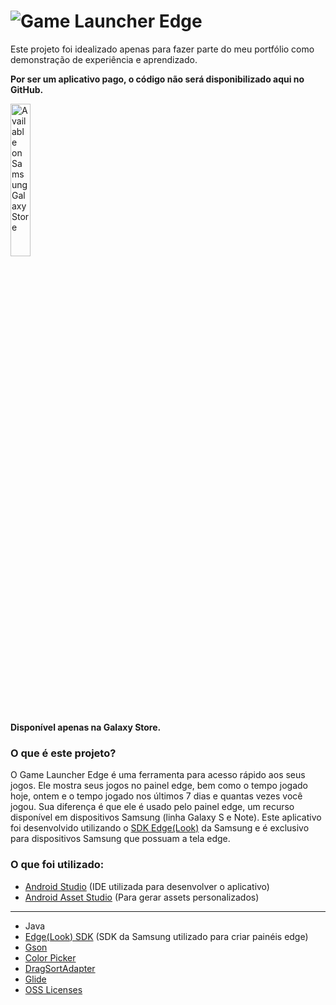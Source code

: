 # ![](https://lh3.googleusercontent.com/x-mMpBETOe3AG992ySXT-hsUX1yhEX_dj1tZIDdIGHutrsT34BNgS2KgAWvcuvOZ1s4=h450-rw?raw=true "Game Launcher Edge")
Este projeto foi idealizado apenas para fazer parte do meu portfólio como demonstração de experiência e aprendizado.

**Por ser um aplicativo pago, o código não será disponibilizado aqui no GitHub.**

<a href="https://galaxy.store/98GLE"><img src="https://img.samsungapps.com/seller/images/badges/galaxyStore/png_big/GalaxyStore_Portuguese(Brazil).png?3" alt="Available on Samsung Galaxy Store" width="25%"></a>

**Disponível apenas na Galaxy Store.**

### O que é este projeto?

O Game Launcher Edge é uma ferramenta para acesso rápido aos seus jogos. Ele mostra seus jogos no painel edge, bem como o tempo jogado hoje, ontem e o tempo jogado nos últimos 7 dias e quantas vezes você jogou. Sua diferença é que ele é usado pelo painel edge, um recurso disponível em dispositivos Samsung (linha Galaxy S e Note). Este aplicativo foi desenvolvido utilizando o [SDK Edge(Look)](https://developer.samsung.com/galaxy/edge) da Samsung e é exclusivo para dispositivos Samsung que possuam a tela edge.

### O que foi utilizado:

* [Android Studio](https://developer.android.com/studio) (IDE utilizada para desenvolver o aplicativo)
* [Android Asset Studio](http://romannurik.github.io/AndroidAssetStudio/index.html) (Para gerar assets personalizados)

<hr>

* Java
* [Edge(Look) SDK](https://developer.samsung.com/galaxy/edge) (SDK da Samsung utilizado para criar painéis edge)
* [Gson](https://github.com/google/gson)
* [Color Picker](https://github.com/jaredrummler/ColorPicker)
* [DragSortAdapter](https://github.com/vinc3m1/DragSortAdapter)
* [Glide](https://github.com/bumptech/glide)
* [OSS Licenses](https://github.com/google/play-services-plugins/tree/master/oss-licenses-plugin)

